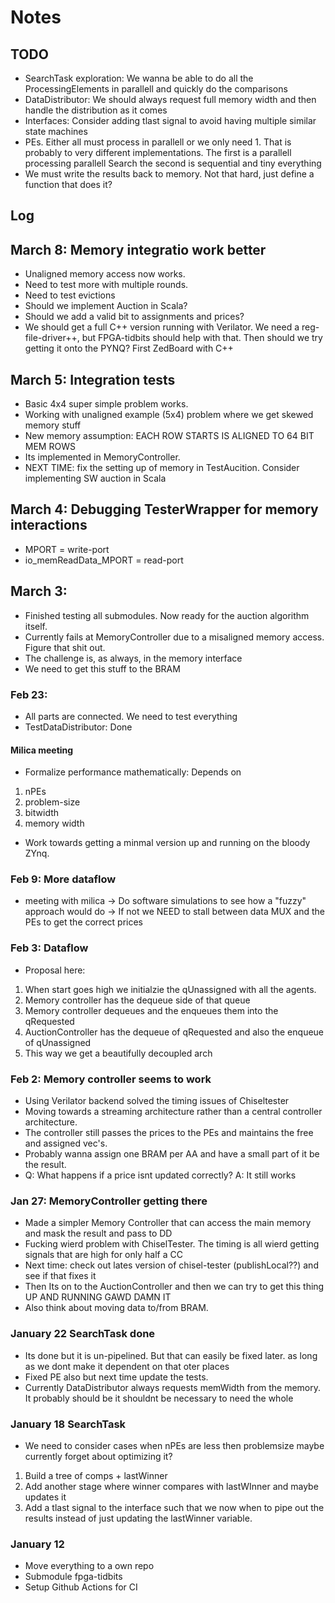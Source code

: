 # Notes

## TODO
- SearchTask exploration: We wanna be able to do all the ProcessingElements in parallell and
quickly do the comparisons
- DataDistributor: We should always request full memory width and then handle the distribution as it comes
- Interfaces: Consider adding tlast signal to avoid having multiple similar state machines
- PEs. Either all must process in parallell or we only need 1. That is probably to very different implementations.
The first is a parallell processing parallell Search the second is sequential and tiny everything
- We must write the results back to memory. Not that hard, just define a function that does it?




## Log
## March 8: Memory integratio work better
- Unaligned memory access now works.
- Need to test more with multiple rounds.
- Need to test evictions 
- Should we implement Auction in Scala?
- Should we add a valid bit to assignments and prices?
- We should get a full C++ version running with Verilator. We need a reg-file-driver++, but FPGA-tidbits should help
with that. Then should we try getting it onto the PYNQ? First ZedBoard with C++



## March 5: Integration tests
- Basic 4x4 super simple problem works.
- Working with unaligned example (5x4) problem where we get skewed memory stuff
- New memory assumption:
EACH ROW STARTS IS ALIGNED TO 64 BIT MEM ROWS
- Its implemented in MemoryController.
- NEXT TIME: fix the setting up of memory in TestAucition. Consider implementing SW auction in Scala

## March 4: Debugging TesterWrapper for memory interactions
- MPORT = write-port
- io_memReadData_MPORT = read-port

## March 3:
- Finished testing all submodules. Now ready for the auction algorithm itself.
- Currently fails at MemoryController due to a misaligned memory access. Figure that shit out. 
- The challenge is, as always, in the memory interface
- We need to get this stuff to the BRAM

### Feb 23:
- All parts are connected. We need to test everything
- TestDataDistributor: Done

#### Milica meeting
- Formalize performance mathematically: Depends on
1. nPEs
2. problem-size
3. bitwidth
4. memory width
- Work towards getting a minmal version up and running on the bloody ZYnq.

### Feb 9: More dataflow
- meeting with milica
-> Do software simulations to see how a "fuzzy" approach would do
-> If not we NEED to stall between data MUX and the PEs to get the correct prices

### Feb 3: Dataflow
- Proposal here: 
1. When start goes high we initialzie the qUnassigned with all the agents. 
2. Memory controller has the dequeue side of that queue
3. Memory controller dequeues and the enqueues them into the qRequested
4. AuctionController has the dequeue of qRequested and also the enqueue of qUnassigned
5. This way we get a beautifully decoupled arch

### Feb 2: Memory controller seems to work
- Using Verilator backend solved the timing issues of Chiseltester
- Moving towards a streaming architecture rather than a central controller architecture.
- The controller still passes the prices to the PEs and maintains the free and assigned vec's.
- Probably wanna assign one BRAM per AA and have a small part of it be the result.
- Q: What happens if a price isnt updated correctly? A: It still works

### Jan 27: MemoryController getting there
- Made a simpler Memory Controller that can access the main memory and mask the result and pass to DD
- Fucking wierd problem with ChiselTester. The timing is all wierd getting signals that are high for only half a CC
- Next time: check out lates version of chisel-tester (publishLocal??) and see if that fixes it
- Then Its on to the AuctionController and then we can try to get this thing UP AND RUNNING GAWD DAMN IT
- Also think about moving data to/from BRAM. 


### January 22 SearchTask done
- Its done but it is un-pipelined. But that can easily be fixed later. as long as we dont make it dependent on that oter places
- Fixed PE also but next time update the tests.
- Currently DataDistributor always requests memWidth from the memory. It probably should be it shouldnt be necessary to
need the whole

### January 18 SearchTask
- We need to consider cases when nPEs are less then problemsize 
maybe currently forget about optimizing it? 

1. Build a tree of comps + lastWinner
2. Add another stage where winner compares with lastWInner 
and maybe updates it
3. Add a tlast signal to the interface such that we now when to pipe out the results
instead of just updating the lastWinner variable.

### January 12
- Move everything to a own repo
- Submodule fpga-tidbits
- Setup Github Actions for CI